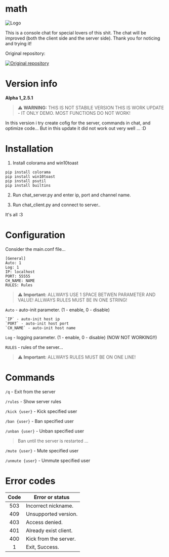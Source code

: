 # math
![Logo](https://image.prntscr.com/image/oLX0Jnc2SHWXiAs7ZoPs6A.png)

This is a console chat for special lovers of this shit.
The chat will be improved (both the client side and the server side).
Thank you for noticing and trying it!

Original repository:


[![Original repository](https://github-readme-stats.vercel.app/api/pin/?username=Wiskey666&repo=MATH)](https://github.com/Wiskey666/MATH)

# Version info
**Alpha 1_2.5.1**


> :warning: **WARNING:** THIS IS NOT STABILE VERSION
> THIS IS WORK UPDATE - IT ONLY DEMO. MOST FUNCTIONS DO NOT WORK!
	

In this version i try create cofig for the server, commands in chat, and optimize code...
But in this update it did not work out very well ... :D

# Installation
1. Install colorama and win10toast
```no-highlight
pip install colorama
pip install win10toast
pip install psutil
pip install builtins
```

2. Run chat_server.py and enter ip, port and channel name.

3. Run chat_client.py and connect to server..

It's all :3

# Сonfiguration
Consider the main.conf file...
```no-highlight
[General]
Auto: 1
Log: 1
IP: localhost
PORT: 55555
CH_NAME: NAME
RULES: Rules
```

> :warning: **Important:** 
> ALLWAYS USE 1 SPACE BETWEN PARAMETER AND VALUE!
> ALLWAYS RULES MUST BE IN ONE STRING!


`Auto` - auto-init parameter. (1 - enable, 0 - disable)


	`IP` - auto-init host ip
	`PORT` - auto-init host port
	`CH_NAME` - auto-init host name
	
	
`Log` - logging parameter. (1 - enable, 0 - disable) (NOW NOT WORKING!!)


`RULES` - rules of the server... 


> :warning: **Important:** ALLWAYS RULES MUST BE ON ONE LINE!

# Commands

`/q` - Exit from the server


`/rules` - Show server rules


`/kick {user}` - Kick specified user 


`/ban {user}` - Ban specified user


`/unban {user}` - Unban specified user


> Ban until the server is restarted ...


`/mute {user}` - Mute specified user 


`/unmute {user}` - Ummute specified user  

# Error codes
| Code   | Error or status         |
|:------:| ----------------------- |
| 503    | Incorrect nickname.     |
| 409    | Unsupported version.    |
| 403    | Access denied.          |
| 401    | Already exist client.   |
| 400    | Kick from the server.   |
| 1      | Exit, Success.          |
